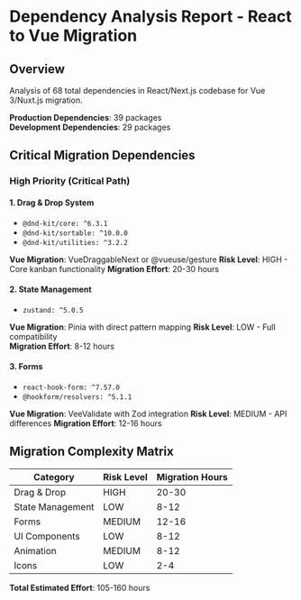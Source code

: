 # Dependency Analysis Report - React to Vue Migration

## Overview

Analysis of 68 total dependencies in React/Next.js codebase for Vue 3/Nuxt.js migration.

**Production Dependencies**: 39 packages  
**Development Dependencies**: 29 packages

## Critical Migration Dependencies

### High Priority (Critical Path)

#### 1. Drag & Drop System
- `@dnd-kit/core: ^6.3.1`
- `@dnd-kit/sortable: ^10.0.0` 
- `@dnd-kit/utilities: ^3.2.2`

**Vue Migration**: VueDraggableNext or @vueuse/gesture
**Risk Level**: HIGH - Core kanban functionality
**Migration Effort**: 20-30 hours

#### 2. State Management
- `zustand: ^5.0.5`

**Vue Migration**: Pinia with direct pattern mapping
**Risk Level**: LOW - Full compatibility  
**Migration Effort**: 8-12 hours

#### 3. Forms
- `react-hook-form: ^7.57.0`
- `@hookform/resolvers: ^5.1.1`

**Vue Migration**: VeeValidate with Zod integration
**Risk Level**: MEDIUM - API differences
**Migration Effort**: 12-16 hours

## Migration Complexity Matrix

| Category | Risk Level | Migration Hours |
|----------|------------|----------------|
| Drag & Drop | HIGH | 20-30 |
| State Management | LOW | 8-12 |
| Forms | MEDIUM | 12-16 |
| UI Components | LOW | 8-12 |
| Animation | MEDIUM | 8-12 |
| Icons | LOW | 2-4 |

**Total Estimated Effort**: 105-160 hours